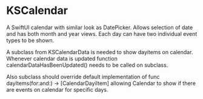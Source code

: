 # KSCalendar

A SwiftUI calendar with similar look as DatePicker. Allows selection of date and has both month and year views. Each day can have two individual event types to be shown.

A subclass from KSCalendarData is needed to show dayitems on calendar. Whenever calendar data is updated function calendarDataHasBeenUpdated() needs to be called on subclass.

Also subclass should override default implementation of func dayItems(for:and:) -> [CalendarDayiItem] allowing Calendar to show if there are events on calendar for specific days.
